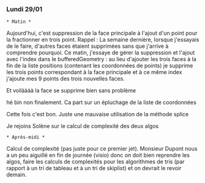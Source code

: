 ### Lundi 29/01
    * Matin *
Aujourd'hui, c'est suppression de la face principale à l'ajout d'un point pour la fractionner en trois
point.
Rappel : La semaine dernière, lorsque j'essayais de le faire, d'autres faces étaient supprimées sans
que j'arrive à comprendre pourquoi.
Ce matin, j'essaye de gérer la suppression et l'ajout avec l'index dans le bufferedGeometry :
au lieu d'ajouter les trois faces à la fin de la liste positions (contenant les coordonnées de points)
je supprime les trois points correspondant à la face principale et à ce même index j'ajoute mes 9 points
des trois nouvelles faces.

Et voilàààà la face se supprime bien sans problème

hé bin non finalement. Ca part sur un épluchage de la liste de coordonnées

Cette fois c'est bon. Juste une mauvaise utilisation de la méthode splice



Je rejoins Solène sur le calcul de complexité des deux algos

    * Après-midi *
Calcul de complexité (pas juste pour ce premier jet). Monsieur Dupont nous a un peu aiguillé
en fin de journée (visio) donc on doit bien reprendre les algos, faire les calculs de complexités pour
les algorithmes de tris (par rapport à un tri de tableau et à un tri de skiplist) et on devrait
le revoir demain.
